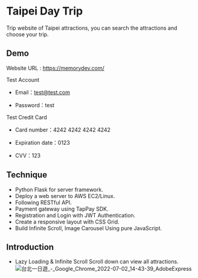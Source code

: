 # Taipei Day Trip

Trip website of Taipei attractions, you can search the attractions and choose your trip.

## Demo

Website URL : https://memorydev.com/

Test Account

- Email：test@test.com

- Password：test

Test Credit Card

- Card number：4242 4242 4242 4242

- Expiration date：0123

- CVV：123

## Technique

- Python Flask for server framework.
- Deploy a web server to AWS EC2/Linux.
- Following RESTful API.
- Payment gateway using TapPay SDK.
- Registration and Login with JWT Authentication.
- Create a responsive layout with CSS Grid.
- Build Infinite Scroll, Image Carousel Using pure JavaScript.

## Introduction
- Lazy Loading & Infinite Scroll
Scroll down can view all attractions.
![台北一日遊_-_Google_Chrome_2022-07-02_14-43-39_AdobeExpress](https://user-images.githubusercontent.com/94737861/176990464-187ffc1b-72c0-4484-ad56-63acb358810c.gif)

